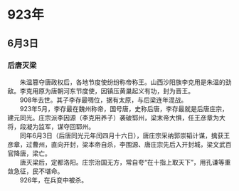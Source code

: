 # 923年
## 6月3日
### 后唐灭梁
　　朱温篡夺唐政权后，各地节度使纷纷称帝称王。山西沙阳族李克用是朱温的劲敌。李克用原为唐朝河东节度使，因镇压黄巢起义有功，封为晋王。<br>　　908年去世。其子李存最啁位，据有太原，与后梁连年混战。<br>　　923年5月，李存最在魏州称帝，国号唐，史称后唐，李存最就是后唐庄宗，建元同光。庄宗派李因源（李克用养子）袭破郓州，梁末帝大惧，任王彦章为大将，段凝为监军，谋夺回郓州。<br>　　同年6月3日（后唐同光元年闰四月十六日），唐庄宗采纳郭崇韬计谋，擒获王彦章，过曹州，直向开封，梁本帝自杀，李围源、唐庄宗先后入开封城，梁文武百官降唐，梁亡。<br>　　唐灭梁后，定都洛阳。庄宗治国无方，常自夸“在十指上取天下”，用孔谦等重敛急征，民不堪命。<br>　　926年，在兵变中被杀。
<comment/>